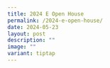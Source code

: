 ```yaml
---
title: 2024 E Open House
permalink: /2024-e-open-house/
date: 2024-05-23
layout: post
description: ""
image: ""
variant: tiptap
---
```

